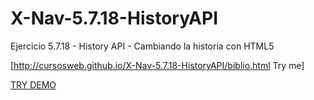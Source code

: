 # X-Nav-5.7.18-HistoryAPI
Ejercicio 5.7.18 - History API - Cambiando la historia con HTML5

[http://cursosweb.github.io/X-Nav-5.7.18-HistoryAPI/biblio.html Try me]


[TRY DEMO](https://jesusgo.github.io/X-Nav-5.7.18-HistoryAPI/)
